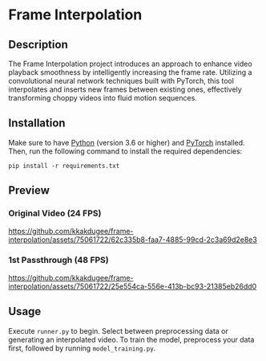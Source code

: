 # Frame Interpolation

## Description
The Frame Interpolation project introduces an approach to enhance video playback smoothness by intelligently increasing the frame rate. Utilizing a convolutional neural network techniques built with PyTorch, this tool interpolates and inserts new frames between existing ones, effectively transforming choppy videos into fluid motion sequences.

## Installation
Make sure to have [Python](https://www.python.org/downloads/) (version 3.6 or higher) and [PyTorch](https://pytorch.org/get-started/locally/) installed. Then, run the following command to install the required dependencies:

```
pip install -r requirements.txt
```

## Preview
### Original Video (24 FPS)
https://github.com/kkakdugee/frame-interpolation/assets/75061722/62c335b8-faa7-4885-99cd-2c3a69d2e8e3

### 1st Passthrough (48 FPS)
https://github.com/kkakdugee/frame-interpolation/assets/75061722/25e554ca-556e-413b-bc93-21385eb26dd0





## Usage
Execute `runner.py` to begin. Select between preprocessing data or generating an interpolated video. To train the model, preprocess your data first, followed by running `model_training.py`.
